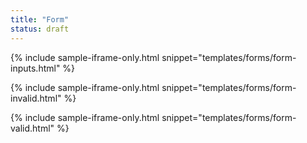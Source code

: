 ```yaml
---
title: "Form"
status: draft
---
```


{% include sample-iframe-only.html snippet="templates/forms/form-inputs.html" %}

{% include sample-iframe-only.html snippet="templates/forms/form-invalid.html" %}

{% include sample-iframe-only.html snippet="templates/forms/form-valid.html" %}
